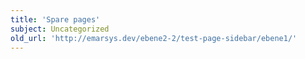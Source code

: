 ```yaml
---
title: 'Spare pages'
subject: Uncategorized
old_url: 'http://emarsys.dev/ebene2-2/test-page-sidebar/ebene1/'
---
```


